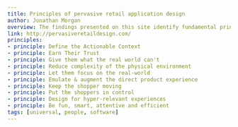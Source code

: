 ```yaml
---
title: Principles of pervasive retail application design
author: Jonathan Morgan
overview: The findings presented on this site identify fundamental principles for designing applications for computationally-enhanced retail environments. These principles are distilled from over two hundred research studies and papers on pervasive technology, human-computer interaction, ubiquitous computing, retail strategy, inclusive design, and related fields.
link: http://pervasiveretaildesign.com/
principles:
- principle: Define the Actionable Context
- principle: Earn Their Trust
- principle: Give them what the real world can't
- principle: Reduce complexity of the physical environment
- principle: Let them focus on the real-world
- principle: Emulate & augment the direct product experience
- principle: Keep the shopper moving
- principle: Put the shoppers in control
- principle: Design for hyper-relevant experiences
- principle: Be fun, smart, attentive and efficient
tags: [universal, people, software]
---
```

